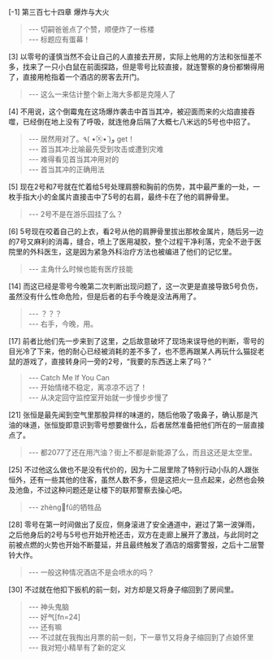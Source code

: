 
[-1] 第三百七十四章 爆炸与大火
>--- 切嗣爸爸点了个赞，顺便炸了一栋楼<br>
>--- 标题应有蛋幕！<br>

[3] 以零号的谨慎当然不会让自己的人直接去开房，实际上他用的方法和张恒差不多，找来了一只小白鼠在前面探路，但是零号比较直接，就连警察的身份都懒得用了，直接用枪指着一个酒店的房客去开门。
>--- 这么一来估计整个新上海大多都是克隆人了<br>

[4] 不用说，这个倒霉鬼在这场爆炸袭击中首当其冲，被迎面而来的火焰直接吞噬，已经倒在地上没有了呼吸，就连他身后隔了大概七八米远的5号也中招了。
>--- 居然用对了。٩( •̀㉨•́ )و get！<br>
>--- 首当其冲:比喻最先受到攻击或遭到灾难<br>
>--- 难得看见首当其冲用对的<br>
>--- 首当其冲的正确用法<br>

[5] 现在2号和7号就在忙着给5号处理肩膀和胸前的伤势，其中最严重的一处，一枚手指大小的金属片直接击中了5号的右肩，最终卡在了他的肩胛骨里。
>--- 2号不是在游乐园挂了么？<br>

[6] 5号现在咬着自己的上衣，看2号从他的肩胛骨里拔出那枚金属片，随后另一边的7号又麻利的消毒，缝合，喷上了医用凝胶，整个过程干净利落，完全不逊于医院里的外科医生，这是因为紧急外科治疗方法也被编进了他们的记忆里。
>--- 主角什么时候也能有医疗技能<br>

[14] 而这已经是零号今晚第二次判断出现问题了，这一次更是直接导致5号负伤，虽然没有什么性命危险，但是后者的右手今晚是没法再用了。
>--- ？？？<br>
>--- 右手，今晚，用。<br>

[17] 前者比他们先一步来到了这里，之后故意破坏了现场来误导他的判断，零号的目光冷了下来，他的耐心已经被消耗的差不多了，也不愿再跟某人再玩什么猫捉老鼠的游戏了，直接转身问一旁的2号，“我要的东西送上来了吗？”
>--- Catch Me If You Can<br>
>--- 开始情绪不稳定，离凉凉不远了！<br>
>--- 从决定回守监控室开始就一步慢步步慢了<br>

[21] 张恒是最先闻到空气里那股异样的味道的，随后他吸了吸鼻子，确认那是汽油的味道，张恒旋即意识到零号想要做什么，后者居然准备把他们所在的一层直接点了。
>--- 都2077了还在用汽油？街上不都是新能源了么，而且这还是太空里。<br>

[25] 不过他这么做也不是没有代价的，因为十二层里除了特别行动小队的人跟张恒外，还有一些其他的住客，虽然人数不多，但是这把火一旦点起来，必然也会殃及池鱼，不过这种问题还是让楼下的联邦警察去操心吧。
>--- zhèng🦀fǔ的牺牲品<br>

[28] 零号在第一时间做出了反应，侧身滚进了安全通道中，避过了第一波弹雨，之后他身后的2号与5号也开始开枪还击，双方在走廊上展开了激战，与此同时之前被点燃的火势也开始不断蔓延，并且最终触发了酒店的烟雾警报，之后十二层警铃大作。
>--- 一般这种情况酒店不是会喷水的吗？<br>

[30] 不过就在他扣下扳机的前一刻，对方却是又将身子缩回到了房间里。
>--- 神头鬼脑<br>
>--- 好气[fn=24]<br>
>--- 还有嘛<br>
>--- 不过就在我掏出月票的前一刻，下一章节又将身子缩回到了点娘怀里<br>
>--- 我对短小精旱有了新的定义<br>
